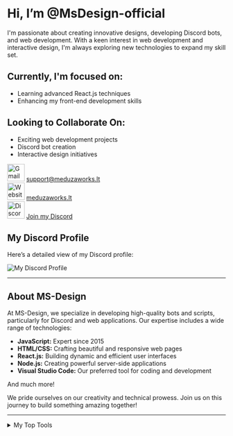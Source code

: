# Hi, I’m @MsDesign-official

I'm passionate about creating innovative designs, developing Discord bots, and web development. With a keen interest in web development and interactive design, I'm always exploring new technologies to expand my skill set.

<div class="section">
  <h2>Currently, I'm focused on:</h2>
  <ul>
    <li>Learning advanced React.js techniques</li>
    <li>Enhancing my front-end development skills</li>
  </ul>
</div>

<div class="section">
  <h2>Looking to Collaborate On:</h2>
  <ul>
    <li>Exciting web development projects</li>
    <li>Discord bot creation</li>
    <li>Interactive design initiatives</li>
  </ul>
</div>

<div class="contact">
  <img src="https://img.icons8.com/ios/50/000000/gmail.png" alt="Gmail" width="40" height="40">
  <a href="mailto:support@meduzaworks.lt">support@meduzaworks.lt</a>
</div>
<div class="contact">
  <img src="https://img.icons8.com/ios/50/000000/domain.png" alt="Website" width="40" height="40">
  <a href="https://meduzaworks.lt">meduzaworks.lt</a>
</div>
<div class="contact">
  <img src="https://img.icons8.com/ios/50/000000/discord-logo.png" alt="Discord" width="40" height="40">
  <a href="https://discord.gg/pXnYnYwna4">Join my Discord</a>
</div>

## My Discord Profile

Here’s a detailed view of my Discord profile:

![My Discord Profile](https://media.discordapp.net/attachments/1148276981314633861/1268186730909929572/Screenshot_1.png?ex=66ab826e&is=66aa30ee&hm=2e21009163efe3a61d7d2885755375250bd2c909c338c5985b43d9f12c17aad3&=&format=webp&quality=lossless&width=295&height=423)

---

<div class="section">
  <h2>About MS-Design</h2>
  <p>
    At MS-Design, we specialize in developing high-quality bots and scripts, particularly for Discord and web applications. Our expertise includes a wide range of technologies:
  </p>
  <ul>
    <li><strong>JavaScript:</strong> Expert since 2015</li>
    <li><strong>HTML/CSS:</strong> Crafting beautiful and responsive web pages</li>
    <li><strong>React.js:</strong> Building dynamic and efficient user interfaces</li>
    <li><strong>Node.js:</strong> Creating powerful server-side applications</li>
    <li><strong>Visual Studio Code:</strong> Our preferred tool for coding and development</li>
  </ul>
  <p>And much more!</p>
  <p>We pride ourselves on our creativity and technical prowess. Join us on this journey to build something amazing together!</p>
</div>

---

<details>
  <summary>My Top Tools</summary>
  <div class="tools">
    <div class="contact">
      <img src="https://upload.wikimedia.org/wikipedia/commons/9/9a/Visual_Studio_Code_1.35_icon.svg" alt="VS Code" width="40" height="40">
      Visual Studio Code
    </div>
    <div class="contact">
      <img src="https://upload.wikimedia.org/wikipedia/commons/a/a7/React-icon.svg" alt="React" width="40" height="40">
      React.js
    </div>
    <div class="contact">
      <img src="https://upload.wikimedia.org/wikipedia/commons/d/d9/Node.js_logo.svg" alt="Node.js" width="40" height="40">
      Node.js
    </div>
    <!-- Add more tools as needed -->
  </div>
</details>
